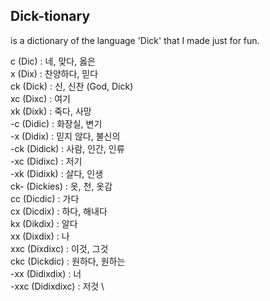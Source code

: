 ## Dick-tionary
is a dictionary of the language 'Dick' that I made just for fun.

c (Dic) : 네, 맞다, 옳은 \
x (Dix) : 찬양하다, 믿다 \
ck (Dick) : 신, 신찬 (God, Dick) \
xc (Dixc) : 여기 \
xk (Dixk) : 죽다, 사망 \
-c (Didic) : 화장실, 변기 \
-x (Didix) : 믿지 않다, 불신의 \
-ck (Didick) : 사람, 인간, 인류 \
-xc (Didixc) : 저기 \
-xk (Didixk) : 살다, 인생 \
ck- (Dickies) : 옷, 천, 옷감 \
cc (Dicdic) : 가다 \
cx (Dicdix) : 하다, 해내다 \
kx (Dikdix) : 알다 \
xx (Dixdix) : 나 \
xxc (Dixdixc) : 이것, 그것 \
ckc (Dickdic) : 원하다, 원하는 \
-xx (Didixdix) : 너 \
-xxc (Didixdixc) : 저것 \
